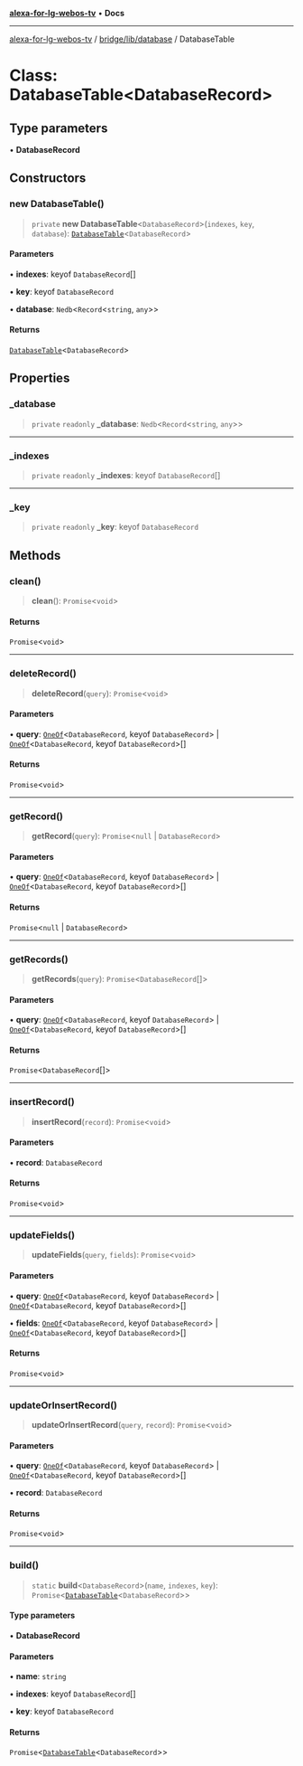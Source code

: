 [**alexa-for-lg-webos-tv**](../../../../README.md) • **Docs**

***

[alexa-for-lg-webos-tv](../../../../modules.md) / [bridge/lib/database](../README.md) / DatabaseTable

# Class: DatabaseTable\<DatabaseRecord\>

## Type parameters

• **DatabaseRecord**

## Constructors

### new DatabaseTable()

> `private` **new DatabaseTable**\<`DatabaseRecord`\>(`indexes`, `key`, `database`): [`DatabaseTable`](DatabaseTable.md)\<`DatabaseRecord`\>

#### Parameters

• **indexes**: keyof `DatabaseRecord`[]

• **key**: keyof `DatabaseRecord`

• **database**: `Nedb`\<`Record`\<`string`, `any`\>\>

#### Returns

[`DatabaseTable`](DatabaseTable.md)\<`DatabaseRecord`\>

## Properties

### \_database

> `private` `readonly` **\_database**: `Nedb`\<`Record`\<`string`, `any`\>\>

***

### \_indexes

> `private` `readonly` **\_indexes**: keyof `DatabaseRecord`[]

***

### \_key

> `private` `readonly` **\_key**: keyof `DatabaseRecord`

## Methods

### clean()

> **clean**(): `Promise`\<`void`\>

#### Returns

`Promise`\<`void`\>

***

### deleteRecord()

> **deleteRecord**(`query`): `Promise`\<`void`\>

#### Parameters

• **query**: [`OneOf`](../type-aliases/OneOf.md)\<`DatabaseRecord`, keyof `DatabaseRecord`\> \| [`OneOf`](../type-aliases/OneOf.md)\<`DatabaseRecord`, keyof `DatabaseRecord`\>[]

#### Returns

`Promise`\<`void`\>

***

### getRecord()

> **getRecord**(`query`): `Promise`\<`null` \| `DatabaseRecord`\>

#### Parameters

• **query**: [`OneOf`](../type-aliases/OneOf.md)\<`DatabaseRecord`, keyof `DatabaseRecord`\> \| [`OneOf`](../type-aliases/OneOf.md)\<`DatabaseRecord`, keyof `DatabaseRecord`\>[]

#### Returns

`Promise`\<`null` \| `DatabaseRecord`\>

***

### getRecords()

> **getRecords**(`query`): `Promise`\<`DatabaseRecord`[]\>

#### Parameters

• **query**: [`OneOf`](../type-aliases/OneOf.md)\<`DatabaseRecord`, keyof `DatabaseRecord`\> \| [`OneOf`](../type-aliases/OneOf.md)\<`DatabaseRecord`, keyof `DatabaseRecord`\>[]

#### Returns

`Promise`\<`DatabaseRecord`[]\>

***

### insertRecord()

> **insertRecord**(`record`): `Promise`\<`void`\>

#### Parameters

• **record**: `DatabaseRecord`

#### Returns

`Promise`\<`void`\>

***

### updateFields()

> **updateFields**(`query`, `fields`): `Promise`\<`void`\>

#### Parameters

• **query**: [`OneOf`](../type-aliases/OneOf.md)\<`DatabaseRecord`, keyof `DatabaseRecord`\> \| [`OneOf`](../type-aliases/OneOf.md)\<`DatabaseRecord`, keyof `DatabaseRecord`\>[]

• **fields**: [`OneOf`](../type-aliases/OneOf.md)\<`DatabaseRecord`, keyof `DatabaseRecord`\> \| [`OneOf`](../type-aliases/OneOf.md)\<`DatabaseRecord`, keyof `DatabaseRecord`\>[]

#### Returns

`Promise`\<`void`\>

***

### updateOrInsertRecord()

> **updateOrInsertRecord**(`query`, `record`): `Promise`\<`void`\>

#### Parameters

• **query**: [`OneOf`](../type-aliases/OneOf.md)\<`DatabaseRecord`, keyof `DatabaseRecord`\> \| [`OneOf`](../type-aliases/OneOf.md)\<`DatabaseRecord`, keyof `DatabaseRecord`\>[]

• **record**: `DatabaseRecord`

#### Returns

`Promise`\<`void`\>

***

### build()

> `static` **build**\<`DatabaseRecord`\>(`name`, `indexes`, `key`): `Promise`\<[`DatabaseTable`](DatabaseTable.md)\<`DatabaseRecord`\>\>

#### Type parameters

• **DatabaseRecord**

#### Parameters

• **name**: `string`

• **indexes**: keyof `DatabaseRecord`[]

• **key**: keyof `DatabaseRecord`

#### Returns

`Promise`\<[`DatabaseTable`](DatabaseTable.md)\<`DatabaseRecord`\>\>
